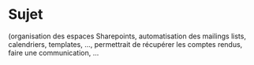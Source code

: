 # Sujet
(organisation des espaces Sharepoints, automatisation des mailings lists, calendriers, templates, ..., permettrait de récupérer les comptes rendus, faire une communication, ...




